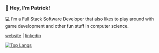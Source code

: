 ### 👋 Hey, I’m Patrick! 

💻 I'm a Full Stack Software Developer that also likes to play around with game development and other fun stuff in computer science.

[website](http://patrickdeniso.me/) | [linkedin](https://www.linkedin.com/in/patrick-deniso/)

[![Top Langs](https://github-readme-stats.vercel.app/api/top-langs/?username=thebigpaff)](https://github.com/anuraghazra/github-readme-stats)


